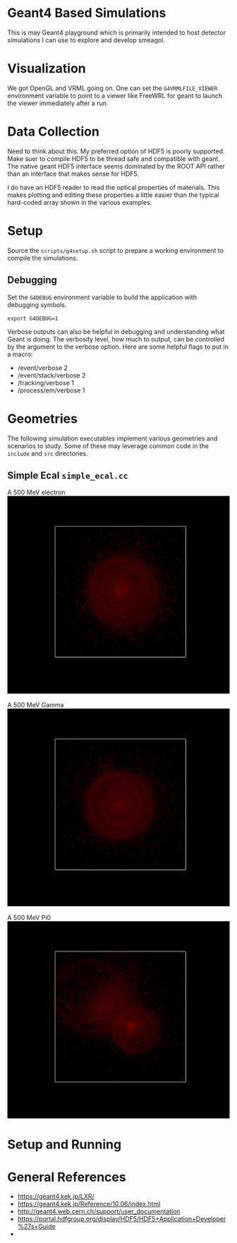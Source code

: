 # Geant4 Based Simulations

This is may Geant4 playground which is primarily intended to host
detector simulations I can use to explore and develop smeagol.

# Visualization
We got OpenGL and VRML going on. One can set the `G4VRMLFILE_VIEWER` 
environment variable to point to a viewer like FreeWRL for geant to launch 
the viewer immediately after a run.

# Data Collection
Need to think about this.  My preferred option of HDF5 is poorly supported.
Make suer to compile HDF5 to be thread safe and compatible with geant.
The native geant HDF5 interface seems dominated by the ROOT API rather 
than an interface that makes sense for HDF5.

I do have an HDF5 reader to read the optical properties of materials.
This makes plotting and editing these properties a little easier than
the typical hard-coded array shown in the various examples.


# Setup
Source the `scripts/g4setup.sh` script to prepare a working environment to
compile the simulations.

## Debugging
Set the `G4DEBUG` environment variable to build the application with
debugging symbols.
```
export G4DEBUG=1
```

Verbose outputs can also be helpful in debugging and understanding what
Geant is doing.  The verbosity level, how much to output, can be
controlled by the argument to the verbose option.  Here are some helpful
flags to put in a macro:
* /event/verbose 2
* /event/stack/verbose 2
* /tracking/verbose 1
* /process/em/verbose 1

# Geometries
The following simulation executables implement various geometries and
scenarios to study.  Some of these may leverage common code in the
`include` and `src` directories.

## Simple Ecal `simple_ecal.cc`
A 500 MeV electron
![e_500MeV_01.png](doc/img/e_500MeV_01.png)

A 500 MeV Gamma
![g_500MeV_01.png](doc/img/g_500MeV_01.png)

A 500 MeV Pi0
![pi0_500MeV_01.png](doc/img/pi0_500MeV_01.png)

# Setup and Running

# General References

* https://geant4.kek.jp/LXR/
* https://geant4.kek.jp/Reference/10.06/index.html
* http://geant4.web.cern.ch/support/user_documentation
* https://portal.hdfgroup.org/display/HDF5/HDF5+Application+Developer%27s+Guide
* 
 
